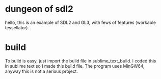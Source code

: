 # dungeon of sdl2

hello, this is an example of SDL2 and GL3, with fews of features (workable tessellator).

# build

To build is easy, just import the build file in sublime_text_build.
I coded this in sublime text so I made this build file.
The program uses MinGW64, anyway this is not a serious project.